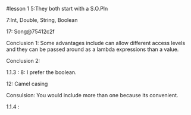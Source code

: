 #lesson 1
5:They both start with a S.O.Pln </p>
<p>7:Int, Double, String, Boolean</p>
<p>17: Song@75412c2f</p>
Conclusion 1: Some advantages include can allow different access levels and
they can be passed around as a lambda expressions than a value. </p>
Conclusion 2:


<p>1.1.3 :
8: I prefer the boolean. </p>
<p> 12: Camel casing</p>
<p> Consulsion: You would include more than one because its convenient.
  
  


1.1.4 :

